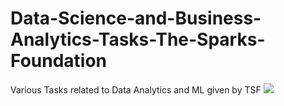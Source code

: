 # Data-Science-and-Business-Analytics-Tasks-The-Sparks-Foundation
Various Tasks related to Data Analytics and ML given by TSF
![](https://img.shields.io/badge/<WORD_ON_LEFT>-<WORD_ON_RIGHT>-informational?style=flat&logo=data:image/svg%2bxml;base64,<BASE64_DATA>)

